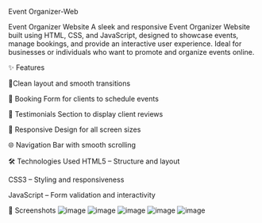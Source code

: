 Event Organizer-Web

Event Organizer Website
A sleek and responsive Event Organizer Website built using HTML, CSS, and JavaScript, designed to showcase events, manage bookings, and provide an interactive user experience. Ideal for businesses or individuals who want to promote and organize events online.

✨ Features

🎨Clean layout and smooth transitions

📅 Booking Form for clients to schedule events

💬 Testimonials Section to display client reviews

📱 Responsive Design for all screen sizes

🌐 Navigation Bar with smooth scrolling

🛠️ Technologies Used
HTML5 – Structure and layout

CSS3 – Styling and responsiveness

JavaScript – Form validation and interactivity

📸 Screenshots
![image](https://github.com/user-attachments/assets/c3533815-00a4-499b-b176-0b9e782aa81b)
![image](https://github.com/user-attachments/assets/30c7f0a8-a397-423a-bcdc-8e7fbc888af7)
![image](https://github.com/user-attachments/assets/b708654d-1f95-4424-adf7-bd9f9df411ae)
![image](https://github.com/user-attachments/assets/3780d319-0cef-4c6b-9663-11e52a7be692)
![image](https://github.com/user-attachments/assets/16cd94fb-36b0-4cd1-9841-6ea2a7250b91)





